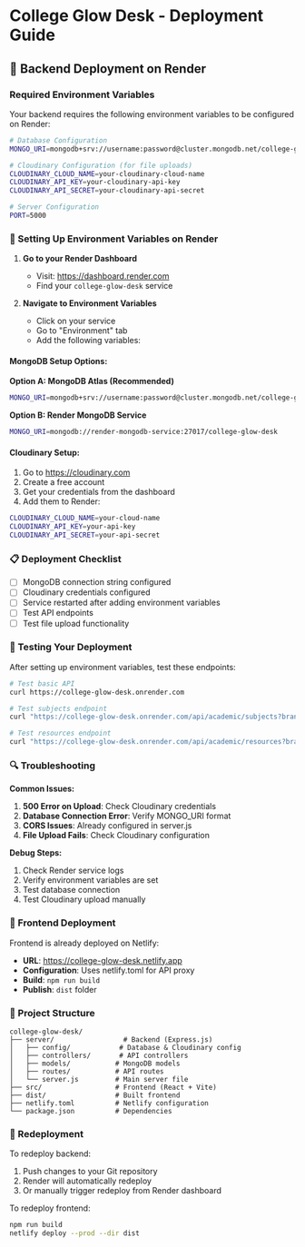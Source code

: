 # College Glow Desk - Deployment Guide

## 🚀 Backend Deployment on Render

### Required Environment Variables

Your backend requires the following environment variables to be configured on Render:

```bash
# Database Configuration
MONGO_URI=mongodb+srv://username:password@cluster.mongodb.net/college-glow-desk?retryWrites=true&w=majority

# Cloudinary Configuration (for file uploads)
CLOUDINARY_CLOUD_NAME=your-cloudinary-cloud-name
CLOUDINARY_API_KEY=your-cloudinary-api-key
CLOUDINARY_API_SECRET=your-cloudinary-api-secret

# Server Configuration
PORT=5000
```

### 🔧 Setting Up Environment Variables on Render

1. **Go to your Render Dashboard**
   - Visit: https://dashboard.render.com
   - Find your `college-glow-desk` service

2. **Navigate to Environment Variables**
   - Click on your service
   - Go to "Environment" tab
   - Add the following variables:

#### MongoDB Setup Options:

**Option A: MongoDB Atlas (Recommended)**
```bash
MONGO_URI=mongodb+srv://username:password@cluster.mongodb.net/college-glow-desk?retryWrites=true&w=majority
```

**Option B: Render MongoDB Service**
```bash
MONGO_URI=mongodb://render-mongodb-service:27017/college-glow-desk
```

#### Cloudinary Setup:
1. Go to https://cloudinary.com
2. Create a free account
3. Get your credentials from the dashboard
4. Add them to Render:

```bash
CLOUDINARY_CLOUD_NAME=your-cloud-name
CLOUDINARY_API_KEY=your-api-key
CLOUDINARY_API_SECRET=your-api-secret
```

### 📋 Deployment Checklist

- [ ] MongoDB connection string configured
- [ ] Cloudinary credentials configured
- [ ] Service restarted after adding environment variables
- [ ] Test API endpoints
- [ ] Test file upload functionality

### 🧪 Testing Your Deployment

After setting up environment variables, test these endpoints:

```bash
# Test basic API
curl https://college-glow-desk.onrender.com

# Test subjects endpoint
curl "https://college-glow-desk.onrender.com/api/academic/subjects?branch=Computer%20Science&year=1"

# Test resources endpoint
curl "https://college-glow-desk.onrender.com/api/academic/resources?branch=Computer%20Science&year=1&subjectName=Data%20Structures&resourceType=notes"
```

### 🔍 Troubleshooting

**Common Issues:**

1. **500 Error on Upload**: Check Cloudinary credentials
2. **Database Connection Error**: Verify MONGO_URI format
3. **CORS Issues**: Already configured in server.js
4. **File Upload Fails**: Check Cloudinary configuration

**Debug Steps:**
1. Check Render service logs
2. Verify environment variables are set
3. Test database connection
4. Test Cloudinary upload manually

### 🚀 Frontend Deployment

Frontend is already deployed on Netlify:
- **URL**: https://college-glow-desk.netlify.app
- **Configuration**: Uses netlify.toml for API proxy
- **Build**: `npm run build`
- **Publish**: `dist` folder

### 📁 Project Structure

```
college-glow-desk/
├── server/                 # Backend (Express.js)
│   ├── config/            # Database & Cloudinary config
│   ├── controllers/       # API controllers
│   ├── models/           # MongoDB models
│   ├── routes/           # API routes
│   └── server.js         # Main server file
├── src/                  # Frontend (React + Vite)
├── dist/                 # Built frontend
├── netlify.toml          # Netlify configuration
└── package.json          # Dependencies
```

### 🔄 Redeployment

To redeploy backend:
1. Push changes to your Git repository
2. Render will automatically redeploy
3. Or manually trigger redeploy from Render dashboard

To redeploy frontend:
```bash
npm run build
netlify deploy --prod --dir dist
```
